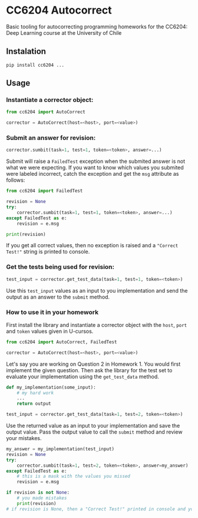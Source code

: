 # CC6204 Autocorrect

Basic tooling for autocorrecting programming homeworks for the CC6204: Deep Learning course at the University of Chile

## Instalation

`pip install cc6204 ...`

## Usage
### Instantiate a corrector object:
```python
from cc6204 import AutoCorrect

corrector = AutoCorrect(host=<host>, port=<value>)
```

### Submit an answer for revision:
```python
corrector.sumbit(task=1, test=1, token=<token>, answer=...)
```
Submit will raise a `FailedTest` exception when the submited answer is not what we were expecting. If you want to know which values you submited were labeled incorrect, catch the exception and get the `msg` attribute as follows:
```python
from cc6204 import FailedTest

revision = None
try:
    corrector.sumbit(task=1, test=1, token=<token>, answer=...)
except FailedTest as e:
    revision = e.msg

print(revision)
```

If you get all correct values, then no exception is raised and a `"Correct Test!"` string is printed to console.

### Get the tests being used for revision:
```python
test_input = corrector.get_test_data(task=1, test=1, token=<token>)
```
Use this `test_input` values as an input to you implementation and send the output as an answer to the `submit` method.


### How to use it in your homework

First install the library and instantiate a corrector object with the `host`, `port` and `token` values given in U-cursos.

```python
from cc6204 import AutoCorrect, FailedTest

corrector = AutoCorrect(host=<host>, port=<value>)
```

Let's say you are working on Question 2 in Homework 1. You would first implement the given question. Then ask the library for the test set to evaluate your implementation using the `get_test_data` method.
```python
def my_implementation(some_input):
    # my hard work
    ...
    return output

test_input = corrector.get_test_data(task=1, test=2, token=<token>)
```

Use the returned value as an input to your implementation and save the output value. Pass the output value to call the `submit` method and review your mistakes.
```python
my_answer = my_implementation(test_input)
revision = None
try:
    corrector.sumbit(task=1, test=2, token=<token>, answer=my_answer)
except FailedTest as e:
    # this is a mask with the values you missed
    revision = e.msg

if revision is not None:
    # you made mistakes
    print(revision)
# if revision is None, then a "Correct Test!" printed in console and your implementation passed the test
```
